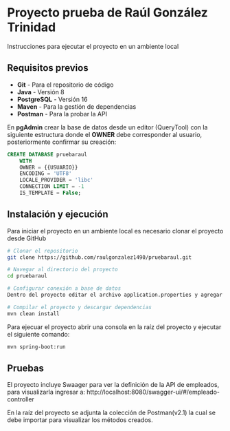 # Proyecto prueba de Raúl González Trinidad

Instrucciones para ejecutar el proyecto en un ambiente local 

## Requisitos previos 

- **Git** - Para el repositorio de código
- **Java** - Versión 8
- **PostgreSQL** - Versión 16
- **Maven** - Para la gestión de dependencias
- **Postman** - Para la probar la API

En **pgAdmin** crear la base de datos desde un editor (QueryTool) con la siguiente estructura donde el **OWNER** debe corresponder al usuario, posteriormente confirmar su creación: 

```sql
CREATE DATABASE pruebaraul
    WITH
    OWNER = {{USUARIO}}
    ENCODING = 'UTF8'
    LOCALE_PROVIDER = 'libc'
    CONNECTION LIMIT = -1
    IS_TEMPLATE = False;
```

## Instalación y ejecución 

Para iniciar el proyecto en un ambiente local es necesario clonar el proyecto desde GitHub 

```bash
# Clonar el repositorio
git clone https://github.com/raulgonzalez1490/pruebaraul.git

# Navegar al directorio del proyecto
cd pruebaraul

# Configurar conexión a base de datos 
Dentro del proyecto editar el archivo application.properties y agregar los datos del usuario (user & password)

# Compilar el proyecto y descargar dependencias
mvn clean install
```

Para ejecuar el proyecto abrir una consola en la raíz del proyecto y ejecutar el siguiente comando:

```bash 
mvn spring-boot:run
```

## Pruebas 
El proyecto incluye Swaager para ver la definición de la API de empleados, para visualizarla ingresar a: http://localhost:8080/swagger-ui/#/empleado-controller

En la raíz del proyecto se adjunta la colección de Postman(v2.1) la cual se debe importar para visualizar los métodos creados.

